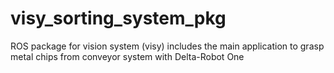 # visy_sorting_system_pkg
ROS package for vision system (visy) includes the main application to grasp metal chips from conveyor system with Delta-Robot One
